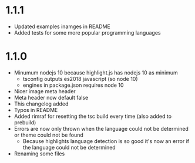 # 1.1.1
- Updated examples inamges in README
- Added tests for some more popular programming languages

# 1.1.0
- Minumum nodejs 10 because highlight.js has nodejs 10 as minimum
    - tsconfig outputs es2018 javascript (so node 10)
    - engines in package.json requires node 10
- Nicer image meta header
- Meta header now default false
- This changelog added
- Typos in README
- Added rimraf for resetting the tsc build every time (also added to prebuild)
- Errors are now only thrown when the language could not be determined or theme could not be found
    - Because highlights language detection is so good it's now an error if the language could not be determined
- Renaming some files
